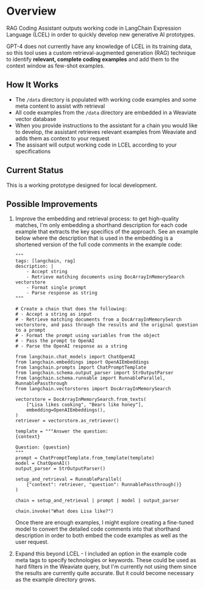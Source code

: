 # Overview

RAG Coding Assistant outputs working code in LangChain Expression Language (LCEL) in order to quickly develop new generative AI prototypes.

GPT-4 does not currently have any knowledge of LCEL in its training data, so this tool uses a custom retrieval-augmented generation (RAG) technique to identify **relevant, complete coding examples** and add them to the context window as few-shot examples.

## How It Works

- The `/data` directory is populated with working code examples and some meta content to assist with retrieval
- All code examples from the `/data` directory are embedded in a Weaviate vector database
- When you provide instructions to the assistant for a chain you would like to develop, the assistant retrieves relevant examples from Weaviate and adds them as context to your request
- The assisant will output working code in LCEL according to your specifications

## Current Status

This is a working prototype designed for local development.

## Possible Improvements
1. Improve the embedding and retrieval process: to get high-quality matches, I'm only embedding a shorthand description for each code example that extracts the key specifics of the approach. See an example below where the description that is used in the embedding is a shortened version of the full code comments in the example code:

    ```
    """
    tags: [langchain, rag]
    description: |
        - Accept string
        - Retrieve matching documents using DocArrayInMemorySearch vectorstore
        - Format single prompt
        - Parse response as string
    """

    # Create a chain that does the following:
    # - Accept a string as input
    # - Retrieve matching documents from a DocArrayInMemorySearch vectorstore, and pass through the results and the original question to a prompt
    # - Format the prompt using variables from the object
    # - Pass the prompt to OpenAI
    # - Parse the OpenAI response as a string

    from langchain.chat_models import ChatOpenAI
    from langchain.embeddings import OpenAIEmbeddings
    from langchain.prompts import ChatPromptTemplate
    from langchain.schema.output_parser import StrOutputParser
    from langchain.schema.runnable import RunnableParallel, RunnablePassthrough
    from langchain.vectorstores import DocArrayInMemorySearch

    vectorstore = DocArrayInMemorySearch.from_texts(
        ["Lisa likes cooking", "Bears like honey"],
        embedding=OpenAIEmbeddings(),
    )
    retriever = vectorstore.as_retriever()

    template = """Answer the question:
    {context}

    Question: {question}
    """
    prompt = ChatPromptTemplate.from_template(template)
    model = ChatOpenAI()
    output_parser = StrOutputParser()

    setup_and_retrieval = RunnableParallel(
        {"context": retriever, "question": RunnablePassthrough()}
    )

    chain = setup_and_retrieval | prompt | model | output_parser

    chain.invoke("What does Lisa like?")
    ```

    Once there are enough examples, I might explore creating a fine-tuned model to convert the detailed code comments into that shorthand description in order to both embed the code examples as well as the user request.

2. Expand this beyond LCEL - I included an option in the example code meta tags to specify technologies or keywords. These could be used as hard filters in the Weaviate query, but I'm currently not using them since the results are currently quite accurate. But it could become necessary as the example directory grows.